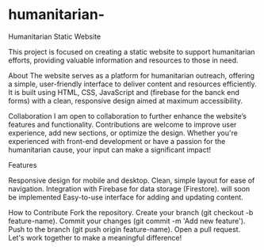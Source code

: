 # humanitarian-
Humanitarian Static Website

This project is focused on creating a static website to support humanitarian efforts, providing valuable information and resources to those in need.

About
The website serves as a platform for humanitarian outreach, offering a simple, user-friendly interface to deliver content and resources efficiently. It is built using HTML, CSS, JavaScript and (firebase for the banck end forms) with a clean, responsive design aimed at maximum accessibility.

Collaboration
I am open to collaboration to further enhance the website’s features and functionality. Contributions are welcome to improve user experience, add new sections, or optimize the design. Whether you're experienced with front-end development or have a passion for the humanitarian cause, your input can make a significant impact!

Features

Responsive design for mobile and desktop.
Clean, simple layout for ease of navigation.
Integration with Firebase for data storage (Firestore). will soon be implemented
Easy-to-use interface for adding and updating content.


How to Contribute
Fork the repository.
Create your branch (git checkout -b feature-name).
Commit your changes (git commit -m 'Add new feature').
Push to the branch (git push origin feature-name).
Open a pull request.
Let's work together to make a meaningful difference!
